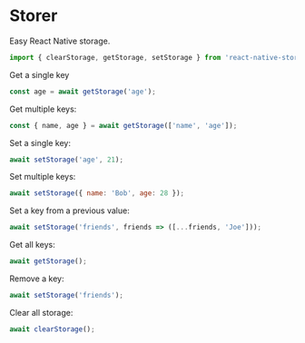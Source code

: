 # Storer

Easy React Native storage.

```js
import { clearStorage, getStorage, setStorage } from 'react-native-storer';
```

Get a single key
```js
const age = await getStorage('age');
```

Get multiple keys:
```js
const { name, age } = await getStorage(['name', 'age']);
````

Set a single key:
```js
await setStorage('age', 21);
```

Set multiple keys:
```js
await setStorage({ name: 'Bob', age: 28 });
```

Set a key from a previous value:
```js
await setStorage('friends', friends => ([...friends, 'Joe']));
```

Get all keys:
```js
await getStorage();
```

Remove a key:
```js
await setStorage('friends');
```

Clear all storage:
```js
await clearStorage();
```